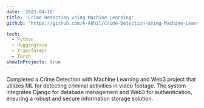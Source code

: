 ```yaml
---
date: '2023-04-16'
title: 'Crime Detection using Machine Learning'
github: 'https://github.com/A-Akhil/Crime-Detection-using-Machine-Learning'

tech:
  - Python
  - Huggingface
  - Transformer
  - Torch
showInProjects: true
---
```


Completed a Crime Detection with Machine Learning and Web3 project that utilizes ML for detecting criminal activities in video footage. The system integrates Django for database management and Web3 for authentication, ensuring a robust and secure information storage solution.